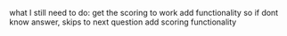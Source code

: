 what I still need to do:
  get the scoring to work
  add functionality so if dont know answer, skips to next question
  add scoring functionality 

